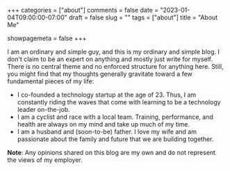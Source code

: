 +++
categories = ["about"]
comments = false
date = "2023-01-04T09:00:00-07:00"
draft = false
slug = ""
tags = ["about"]
title = "About Me"

showpagemeta = false
+++

I am an ordinary and simple guy, and this is my ordinary and simple blog. I don't claim to be an expert on anything and mostly just write for myself. There is no central theme and no enforced structure for anything here. Still, you might find that my thoughts generally gravitate toward a few fundamental pieces of my life:

- I co-founded a technology startup at the age of 23. Thus, I am constantly riding the waves that come with learning to be a technology leader on-the-job.
- I am a cyclist and race with a local team. Training, performance, and health are always on my mind and take up much of my time.
- I am a husband and (soon-to-be) father. I love my wife and am passionate about the family and future that we are building together.

**Note**: Any opinions shared on this blog are my own and do not represent the views of my employer.
